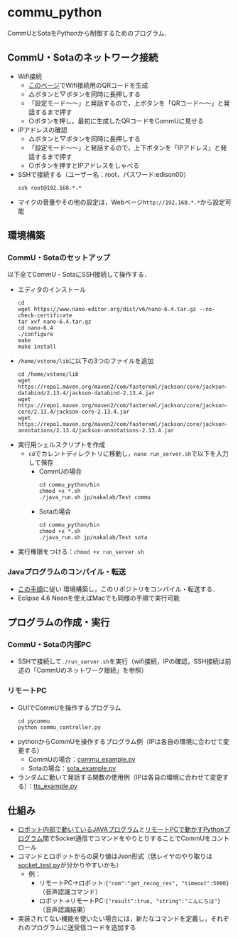 # commu_python

CommUとSotaをPythonから制御するためのプログラム．

## CommU・Sotaのネットワーク接続
- Wifi接続
  - [このページ](https://sota.vstone.co.jp/home/wi-fi_qrcode/)でWifi接続用のQRコードを生成
  - △ボタンと▽ボタンを同時に長押しする
  - 「設定モード〜〜」と発話するので，上ボタンを「QRコード〜〜」と発話するまで押す
  - ○ボタンを押し，最初に生成したQRコードをCommUに見せる
- IPアドレスの確認
  - △ボタンと▽ボタンを同時に長押しする
  - 「設定モード〜〜」と発話するので，上下ボタンを「IPアドレス」と発話するまで押す
  - ○ボタンを押すとIPアドレスをしゃべる
- SSHで接続する（ユーザー名：root，パスワード:edison00）
  ```
  ssh root@192.168.*.*
  ```
- マイクの音量やその他の設定は，Webページ`http://192.168.*.*`から設定可能

## 環境構築
### CommU・Sotaのセットアップ
以下全てCommU・SotaにSSH接続して操作する．

- エディタのインストール
  ```
  cd
  wget https://www.nano-editor.org/dist/v6/nano-6.4.tar.gz --no-check-certificate
  tar xvf nano-6.4.tar.gz
  cd nano-6.4
  ./configure
  make
  make install
  ```
- `/home/vstone/lib`に以下の3つのファイルを追加
  ```
  cd /home/vstone/lib
  wget https://repo1.maven.org/maven2/com/fasterxml/jackson/core/jackson-databind/2.13.4/jackson-databind-2.13.4.jar
  wget https://repo1.maven.org/maven2/com/fasterxml/jackson/core/jackson-core/2.13.4/jackson-core-2.13.4.jar
  wget https://repo1.maven.org/maven2/com/fasterxml/jackson/core/jackson-annotations/2.13.4/jackson-annotations-2.13.4.jar
  ```
- 実行用シェルスクリプトを作成
  - `cd`でカレントディレクトリに移動し，`nano run_server.sh`で以下を入力して保存
    - CommUの場合
      ```
      cd commu_python/bin
      chmod +x *.sh
      ./java_run.sh jp/nakalab/Test commu
      ```
    - Sotaの場合
      ```
      cd commu_python/bin
      chmod +x *.sh
      ./java_run.sh jp/nakalab/Test sota
      ```
- 実行権限をつける：`chmod +x run_server.sh`

### Javaプログラムのコンパイル・転送
- [この手順](http://www.vstone.co.jp/sotamanual/index.php?Java%E3%81%A7%E3%83%97%E3%83%AD%E3%82%B0%E3%83%A9%E3%83%9F%E3%83%B3%E3%82%B0%E3%82%92%E3%81%97%E3%81%A6%E3%81%BF%E3%82%8B%2F%E6%BA%96%E5%82%99)に従い
環境構築し，このリポジトリをコンパイル・転送する．
- Eclipse 4.6 Neonを使えばMacでも同様の手順で実行可能

## プログラムの作成・実行
### CommU・Sotaの内部PC
- SSHで接続して`./run_server.sh`を実行（wifi接続，IPの確認，SSH接続は前述の「CommUのネットワーク接続」を参照）

### リモートPC
- GUIでCommUを操作するプログラム
  ```
  cd pycommu
  python commu_controller.py
  ```
- pythonからCommUを操作するプログラム例（IPは各自の環境に合わせて変更する）
  - CommUの場合：[commu_example.py](python_example/commu_example.py)
  - Sotaの場合：[sota_example.py](python_example/sota_example.py)
- ランダムに動いて発話する関数の使用例（IPは各自の環境に合わせて変更する）：[tts_example.py](python_example/tts_example.py)

## 仕組み
- [ロボット内部で動いているJAVAプログラム](src/jp/nakalab/Test.java)と[リモートPCで動かすPythonプログラム](pycommu/pycommu.py)間でSocket通信でコマンドをやりとりすることでCommUをコントロール
- コマンドとロボットからの戻り値はJson形式（低レイヤのやり取りは[socket_test.py](pycommu/socket_test.py)が分かりやすいかも）
  - 例：
    - リモートPC→ロボット:`{"com":"get_recog_res", "timeout":5000}`（音声認識コマンド）
    - ロボット→リモートPC:`{"result":true, "string":"こんにちは"}`（音声認識結果）
- 実装されてない機能を使いたい場合には，新たなコマンドを定義し，それぞれのプログラムに送受信コードを追加する



